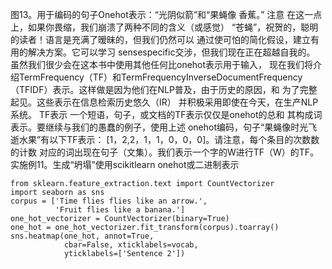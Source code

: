 图13。用于编码的句子Onehot表示：“光阴似箭”和“果蝇像
香蕉。”
注意
在这一点上，如果你畏缩，我们崩溃了两种不同的含义（或感觉）
“苍蝇”，祝贺的，聪明的读者！语言是充满了暧昧的，但我们仍然可以
通过使可怕的简化假设，建立有用的解决方案。它可以学习
sensespecific交涉，但我们现在正在超越自我的。
虽然我们很少会在这本书中使用其他任何比onehot表示用于输入，
现在我们将介绍TermFrequency（TF）和TermFrequencyInverseDocumentFrequency
（TFIDF）表示。这样做是因为他们在NLP普及，由于历史的原因，和
为了完整起见。这些表示在信息检索历史悠久（IR）
并积极采用即使在今天，在生产NLP系统。
TF表示
一个短语，句子，或文档的TF表示仅仅是onehot的总和
其构成词表示。要继续与我们的愚蠢的例子，使用上述
onehot编码，句子“果蝇像时光飞逝水果”有以下TF表示：
[1，2,2，1，1，0，0，0]。请注意，每个条目的次数数的计数
对应的词出现在句子（文集）。我们表示一个字的W进行TF（W）的TF。
实施例11。生成“坍塌”使用scikitlearn onehot或二进制表示
```
from sklearn.feature_extraction.text import CountVectorizer
import seaborn as sns
corpus = ['Time flies flies like an arrow.',
          'Fruit flies like a banana.']
one_hot_vectorizer = CountVectorizer(binary=True)
one_hot = one_hot_vectorizer.fit_transform(corpus).toarray()
sns.heatmap(one_hot, annot=True,
            cbar=False, xticklabels=vocab,
            yticklabels=['Sentence 2'])
```
